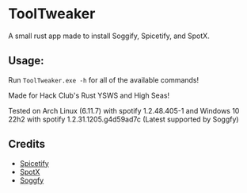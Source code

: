 # ToolTweaker

A small rust app made to install Soggify, Spicetify, and SpotX. 

## Usage:
Run ```ToolTweaker.exe -h``` for all of the available commands!

Made for Hack Club's Rust YSWS and High Seas!


Tested on Arch Linux (6.11.7) with spotify 1.2.48.405-1 
 and Windows 10 22h2 with spotify 1.2.31.1205.g4d59ad7c (Latest supported by Soggfy)



## Credits

- [Spicetify](https://spicetify.app/)
- [SpotX](https://github.com/SpotX-Official)
- [Soggfy](https://github.com/Rafiuth/Soggfy)
